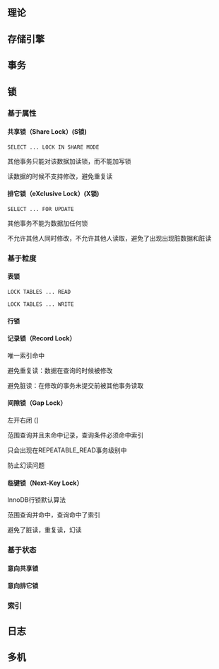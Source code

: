 ## 理论



## 存储引擎



## 事务



## 锁

### 基于属性

#### 共享锁（Share Lock）(S锁)

`SELECT ... LOCK IN SHARE MODE`

其他事务只能对该数据加读锁，而不能加写锁

读数据的时候不支持修改，避免重复读

#### 排它锁（eXclusive Lock）(X锁)

`SELECT ... FOR UPDATE`

其他事务不能为数据加任何锁

不允许其他人同时修改，不允许其他人读取，避免了出现出现脏数据和脏读

### 基于粒度

#### 表锁

`LOCK TABLES ... READ`

`LOCK TABLES ... WRITE`

#### 行锁

#### 记录锁（Record Lock）

唯一索引命中

避免重复读：数据在查询的时候被修改

避免脏读：在修改的事务未提交前被其他事务读取

#### 间隙锁（Gap Lock）

左开右闭  (]

范围查询并且未命中记录，查询条件必须命中索引

只会出现在REPEATABLE_READ事务级别中

防止幻读问题

#### 临键锁（Next-Key Lock）

InnoDB行锁默认算法

范围查询并命中，查询命中了索引

避免了脏读，重复读，幻读

### 基于状态

#### 意向共享锁

#### 意向排它锁





### 索引



## 日志



## 多机